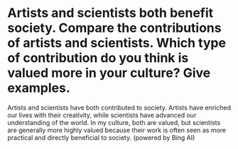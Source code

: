 # Artists and scientists both benefit society. Compare the contributions of artists and scientists. Which type of contribution do you think is valued more in your culture? Give examples.

Artists and scientists have both contributed to society. Artists have enriched our lives with their creativity, while scientists have advanced our understanding of the world. In my culture, both are valued, but scientists are generally more highly valued because their work is often seen as more practical and directly beneficial to society. (powered by Bing AI)

